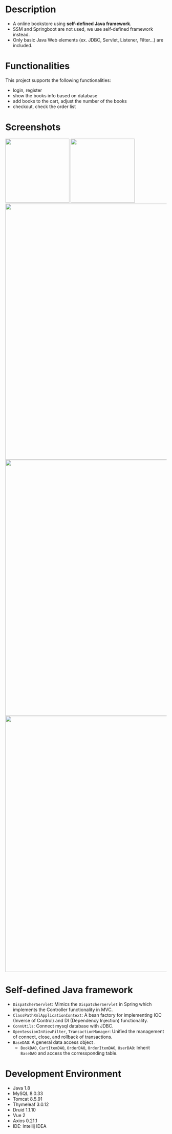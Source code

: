 # Description
  * A online bookstore using <b>self-defined Java framework</b>.
  * SSM and Springboot are not used, we use self-defined framework instead.
  * Only basic Java Web elements (ex. JDBC, Servlet, Listener, Filter...) are included.

# Functionalities
This project supports the following functionalities:
* login, register
* show the books info based on database
* add books to the cart, adjust the number of the books
* checkout, check the order list

# Screenshots
<img src="https://github.com/Ivan-Fang/BookStore/assets/40261483/35408165-b4d7-4403-86d7-2e2f88d1fa25" height="200px">
<img src="https://github.com/Ivan-Fang/BookStore/assets/40261483/a9f9a365-bd03-4e77-b82f-4a68d459d810" height="200px"><br/>
<img src="https://github.com/Ivan-Fang/BookStore/assets/40261483/5cca87fe-7949-41a4-b774-13856b72337d" width="800px"><br/>
<img src="https://github.com/Ivan-Fang/BookStore/assets/40261483/c662e730-ddd9-4524-932c-ffa5e196b695" width="800px"><br/>
<img src="https://github.com/Ivan-Fang/BookStore/assets/40261483/cc37cb9a-3a33-42e8-96eb-9ef7248f7625" width="800px"><br/>


# Self-defined Java framework
* `DispatcherServlet`: Mimics the `DispatcherServlet` in Spring which implements the Controller functionality in MVC.
* `ClassPathXmlApplicationContext`: A bean factory for implementing IOC (Inverse of Control) and DI (Dependency Injection) functionality.
* `ConnUtils`: Connect mysql database with JDBC.
* `OpenSessionInViewFilter`, `TransactionManager`: Unified the management of connect, close, and rollback of transactions.
* `BaseDAO`: A general data access object .
  * `BookDAO`, `CartItemDAO`, `OrderDAO`, `OrderItemDAO`, `UserDAO`: Inherit `BaseDAO` and access the corressponding table.

# Development Environment
* Java 1.8
* MySQL 8.0.33
* Tomcat 8.5.91
* Thymeleaf 3.0.12
* Druid 1.1.10
* Vue 2
* Axios 0.21.1
* IDE: Intellij IDEA
